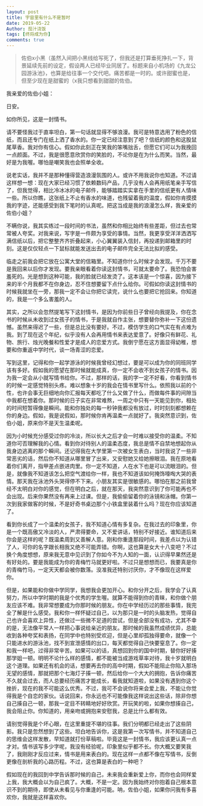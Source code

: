 ```yaml
---
layout: post
title: 宇宙里有什么不是暂时
date: 2019-05-22
Author: 茄汁浇饭 
tags: [终将成为你]
comments: true
---
```


> 佐伯x小黑（虽然入间把小黑线给写死了，但我还是打算垂死挣扎一下，背景延续先前的设定，假设两人已经毕业同居了。标题来自小机场的《九龙公园游泳池》，也算是给往事一个交代吧。痛苦都是一时的。或许甜蜜也是，但至少现在是甜蜜的（x我只想看到甜甜的佐伯。

我亲爱的佐伯小姐：

日安。

如你所见，这是一封情书。

请不要怪我过于直率坦白，第一句话就显得不够浪漫。我可是特意选用了粉色的信纸，而且还专门在纸上洒了香水的。你一定已经注意到了吧？信纸的颜色和这股鼠尾草香。我对你有信心。假如你此刻正在笑我的笨嘴拙舌，但愿它们可以为我挽回一点颜面。不过，我是很愿意欣赏你的笑脸的，不论你是在为什么而笑。当然，最好是为我喔。哪怕是嘲笑我也会照单全收。

说老实话，我并不是那种懂得营造浪漫氛围的人。或许不用我说你也知道。不过请这样想一想：现在大家已经习惯了依赖数码产品，几乎没有人会再用纸笔亲手写信了，但我觉得，相比冷冰冰的电子邮件，能够踏踏实实拿在手里的信纸更有人情味一些。所以你瞧，这张纸上不止有香水的味道，也残留着我的温度，假如你肯摸摸我的字迹，还能感受到我下笔时的认真呢。把这当成是我的浪漫怎么样，我亲爱的佐伯小姐？

不瞒你说，我其实练过一段时间的书法，虽然和你相比始终有些差距，但过去也常常被人夸奖。对我来说，写字是一件颇为享受的事情。当然，我更享受洋洋洒洒写满信纸以后，把它整整齐齐折叠起来，小心翼翼装入信封，再投递到邮箱里的时刻。这是仅仅轻点一下鼠标就能发送出去的电子邮件完全无法比拟的感受。

临走之前我会把它放在公寓大堂的信箱里。不知道你什么时候才会发现。千万不要是我回来以后你才发现。要我亲眼看着你读这封情书，可就太要命了。我恐怕会害羞死的。光是想到这种可能，我的脸就已经发烫了。这本该是一个惊喜，因为接下来的半个月我都不在你身边，忍不住想要留下点什么给你。可假如你读这封情书的时候我就坐在一旁，那我一定不会让你把它读完，说什么也要把它抢回来。你知道的，我是一个多么害羞的人。

其实，之所以会忽然提笔写下这封情书，是因为你前些日子曾经向我提及，你在念书的时候从未收到过女孩子的情书，于是我就自作主张，想要替你弥补一下这份遗憾。虽然来得迟了一些，但是总比没有要好。不过，模仿学生的口气实在有点难为我。到了现在这个年纪，似乎没有人会再用情书来表达爱意了。好像只有鲜花、礼物、旅行、烛光晚餐和性爱才是成人的恋爱方式。我倒宁愿在这方面显得幼稚，想要和你重返中学时代，谈一场青涩的恋爱。

写到这里，记得和你一起学游泳的时候我曾经幻想过，要是可以成为你的同班同学该有多好。假如我的愿望在那时候就能成真，你一定不会收不到女孩子的情书。因为我一定会从小就写情书给你。不过，那样的话，我的字一定不好看，你看到情书的时候一定感觉特别头疼。难以想象十岁的我会在情书里写什么。依照我以前的个性，也许会事无巨细地向你汇报每天都吃了什么又做了什么，而做每件事的间隙当中我都在想着你。那时候的日子实在非常难熬，一周之中只有一天能见到你，相处的时间短暂得像是瞬间。能和你独处的每一秒钟我都没有放过，时时刻刻都想赖在你的身边。假如，我是说假如，那时候你肯再温柔一点就好了。我突然意识到，佐伯小姐，原来你不是天生温柔呢。

因为小时候充分感受过你的冷淡，所以长大之后才会一时难以接受你的温柔。不知道你可否理解我的心情。看到你对待别人的温柔态度，我总是情不自禁地想起你从我身边逃离的那个瞬间。还记得我在大学里第一次被女生表白，当时我说了一些非常恶劣的话，然后你不知道从哪里冒了出来，又安慰她又给她擦眼泪。我在原地看着你们离开，指甲差点嵌进肉里。你一定不知道，人在水下也是可以流眼泪的。但是，就像我不知道该怎么把空气渡给你一样，我也不知道该如何掩饰嚎啕大哭的表情。那天我在泳池外头哭得停不下来。小朋友其实是很敏感的。哪怕在那之前我曾经不太明白对你的感觉，但在明白之后，就在那天，我突然意识到了你可能再也不会出现。后来你果然没有再来上过课。但是，我偷偷留着你的泳镜和泳帽。你第一次到我家做客的时候，不是好奇书桌边那个小铁盒里装着什么吗？现在你应该知道了。

看到你长成了一个温柔的女孩子，我不知道心情有多复杂。在我过去的印象里，你是一个既高傲又冷淡的人，严肃得要命，又不爱讲话，特别不好接近。谁知道后来你会是这样的呢？既温柔周到又善解人意。刚和你重逢那段时间，我差点以为认错了人，可你的名字跟长相我又绝不可能弄错。你啊，这也算是女大十八变吧？不过换个角度想想，原来我无意中见识到了你如今不为人知的一面，认识得早果然还是有好处的。要是我能成为你的青梅竹马就更好啦。不过只是想想而已，我要真是你的青梅竹马，一定天天都会被你数落。没准我还特别讨厌你，才不像现在这样爱你。

但是，如果能和你做中学同学，我想我会更加开心。和你分开之后，我学会了认真努力，所以中学时期的我是个优秀的学生喔。就算不能得到你的青睐，和你做个朋友应该不难。我非常想要成为你那时候的朋友。你在中学经历过的那些事情，我完全了解是什么感受。我和你一样怀疑过自己，以为那只是一时的头脑发热，觉得自己也许会喜欢上异性，还做过一些微不足道的尝试，但是全部没有成功，尤其不幸的是，无法像平常人一样把心事说给亲近的朋友。那时候的我虽然成绩优异，总能收到各种夸奖和表扬，在同学中也特别受欢迎，但是心里却孤独得要命，就像一个只能进水的游泳池，找不到宣泄感情的出口，每天都觉得自己快要窒息了。你一定和我一样吧，过得非常辛苦。如果可以的话，真想回到你的国中时期，替你好好揍那学姐一顿。明明不论什么样的感情，都不能被当成游戏草率对待，我十岁就明白这个道理。如果还有机会的话，想要再去你的高中时期，假如不能阻止你陷入那场无望的感情，那就把那个七海灯子揍一顿，然后给你一个大大的拥抱，告诉你痛苦不久就会过去，而人总要经历痛苦才能成长，看我就知道啦，如果没有遇到你这个挫折，现在的我不可能这么优秀。不过，我可不会说你将来会爱上我，不能让你觉得我是个自恋的家伙。话说回来，你永远也不可能像我这样说出这些话，除非你想自己揍自己一顿，那我一定目不转睛地好好欣赏。开玩笑的啦，如果你想揍自己，我会阻止你。你知道的，用亲吻或拥抱来安慰我，总是比什么都有效。

请别觉得我是个坏心眼，在这里重提不堪的往事。我们分明都已经走出了这些阴影。我只是忽然想到了这些。坦白地告诉你，这是我第一次写情书，并不知道自己的思维会这样发散，早知道就打份草稿啦。毕竟这是一封情书，我应该更认真一点才对。情书该写多少字呢，我没有经验呢，印象里似乎都不长。你大概又要笑我了，我刚刚才反应过来，情书是用来表白的。现在这样一点都不像在写情书，反倒更像在剖析我的心路历程。不过，这也算是表白的一种吧？

假如现在的我回到中学告诉那时候的自己，未来我会重新爱上你，而你也会同样爱上我，我大概会以为自己疯了。大概，不是一定。因为我始终对你抱着自己根本意识不到的期待，即使从未看见与你重逢的可能。呐，佐伯小姐，如果你问我有多喜欢你，我就是这样喜欢你。